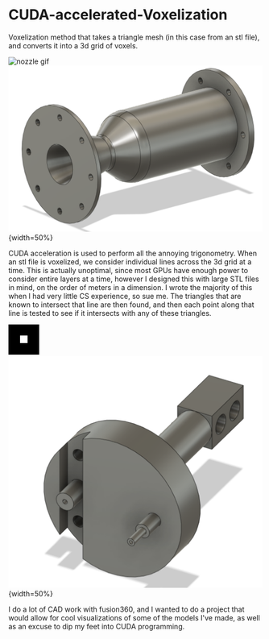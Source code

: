 # CUDA-accelerated-Voxelization
Voxelization method that takes a triangle mesh (in this case from an stl file), and converts it into a 3d grid of voxels.

![nozzle gif](https://i.imgur.com/fpVrY0p.gif) 
![nozzle pic](rocketnozzlePic.PNG){width=50%}

CUDA acceleration is used to perform all the annoying trigonometry. When an stl file is voxelized, we consider individual lines across the 3d grid at a time. This is actually unoptimal, since most GPUs have enough power to consider entire layers at a time, however I designed this with large STL files in mind, on the order of meters in a dimension. I wrote the majority of this when I had very little CS experience, so sue me. The triangles that are known to intersect that line are then found, and then each point along that line is tested to see if it intersects with any of these triangles.

![press gif](stampOut.gif) 
![press pic](presstopPic.PNG){width=50%}

I do a lot of CAD work with fusion360, and I wanted to do a project that would allow for cool visualizations of some of the models I've made, as well as an excuse to dip my feet into CUDA programming.


